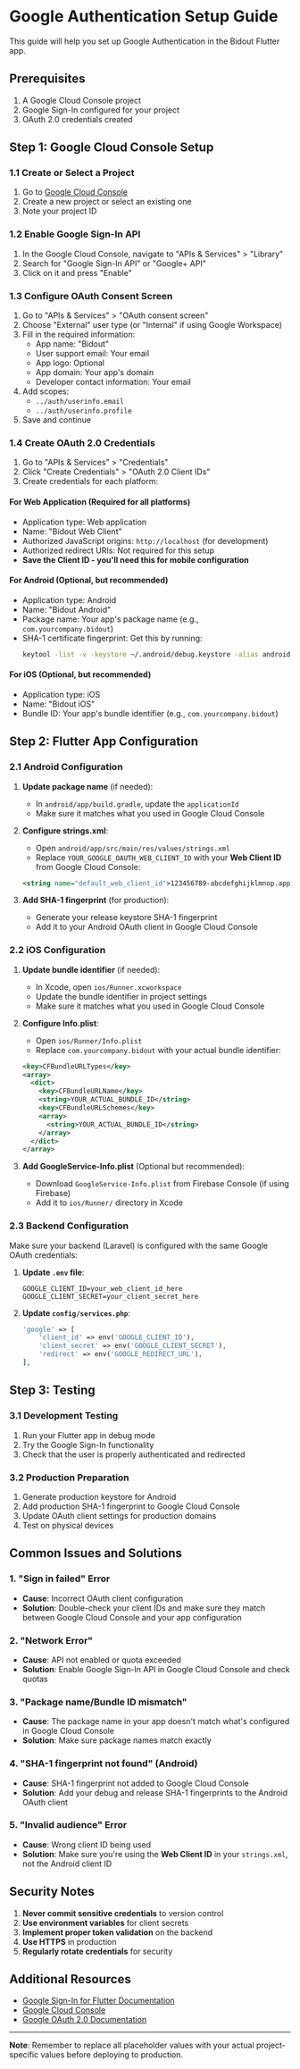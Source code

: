 # Google Authentication Setup Guide

This guide will help you set up Google Authentication in the Bidout Flutter app.

## Prerequisites

1. A Google Cloud Console project
2. Google Sign-In configured for your project
3. OAuth 2.0 credentials created

## Step 1: Google Cloud Console Setup

### 1.1 Create or Select a Project
1. Go to [Google Cloud Console](https://console.cloud.google.com/)
2. Create a new project or select an existing one
3. Note your project ID

### 1.2 Enable Google Sign-In API
1. In the Google Cloud Console, navigate to "APIs & Services" > "Library"
2. Search for "Google Sign-In API" or "Google+ API"
3. Click on it and press "Enable"

### 1.3 Configure OAuth Consent Screen
1. Go to "APIs & Services" > "OAuth consent screen"
2. Choose "External" user type (or "Internal" if using Google Workspace)
3. Fill in the required information:
   - App name: "Bidout"
   - User support email: Your email
   - App logo: Optional
   - App domain: Your app's domain
   - Developer contact information: Your email
4. Add scopes:
   - `../auth/userinfo.email`
   - `../auth/userinfo.profile`
5. Save and continue

### 1.4 Create OAuth 2.0 Credentials
1. Go to "APIs & Services" > "Credentials"
2. Click "Create Credentials" > "OAuth 2.0 Client IDs"
3. Create credentials for each platform:

#### For Web Application (Required for all platforms)
- Application type: Web application
- Name: "Bidout Web Client"
- Authorized JavaScript origins: `http://localhost` (for development)
- Authorized redirect URIs: Not required for this setup
- **Save the Client ID - you'll need this for mobile configuration**

#### For Android (Optional, but recommended)
- Application type: Android
- Name: "Bidout Android"
- Package name: Your app's package name (e.g., `com.yourcompany.bidout`)
- SHA-1 certificate fingerprint: Get this by running:
  ```bash
  keytool -list -v -keystore ~/.android/debug.keystore -alias androiddebugkey -storepass android -keypass android
  ```

#### For iOS (Optional, but recommended)
- Application type: iOS
- Name: "Bidout iOS"
- Bundle ID: Your app's bundle identifier (e.g., `com.yourcompany.bidout`)

## Step 2: Flutter App Configuration

### 2.1 Android Configuration

1. **Update package name** (if needed):
   - In `android/app/build.gradle`, update the `applicationId`
   - Make sure it matches what you used in Google Cloud Console

2. **Configure strings.xml**:
   - Open `android/app/src/main/res/values/strings.xml`
   - Replace `YOUR_GOOGLE_OAUTH_WEB_CLIENT_ID` with your **Web Client ID** from Google Cloud Console:
   ```xml
   <string name="default_web_client_id">123456789-abcdefghijklmnop.apps.googleusercontent.com</string>
   ```

3. **Add SHA-1 fingerprint** (for production):
   - Generate your release keystore SHA-1 fingerprint
   - Add it to your Android OAuth client in Google Cloud Console

### 2.2 iOS Configuration

1. **Update bundle identifier** (if needed):
   - In Xcode, open `ios/Runner.xcworkspace`
   - Update the bundle identifier in project settings
   - Make sure it matches what you used in Google Cloud Console

2. **Configure Info.plist**:
   - Open `ios/Runner/Info.plist`
   - Replace `com.yourcompany.bidout` with your actual bundle identifier:
   ```xml
   <key>CFBundleURLTypes</key>
   <array>
     <dict>
       <key>CFBundleURLName</key>
       <string>YOUR_ACTUAL_BUNDLE_ID</string>
       <key>CFBundleURLSchemes</key>
       <array>
         <string>YOUR_ACTUAL_BUNDLE_ID</string>
       </array>
     </dict>
   </array>
   ```

3. **Add GoogleService-Info.plist** (Optional but recommended):
   - Download `GoogleService-Info.plist` from Firebase Console (if using Firebase)
   - Add it to `ios/Runner/` directory in Xcode

### 2.3 Backend Configuration

Make sure your backend (Laravel) is configured with the same Google OAuth credentials:

1. **Update `.env` file**:
   ```env
   GOOGLE_CLIENT_ID=your_web_client_id_here
   GOOGLE_CLIENT_SECRET=your_client_secret_here
   ```

2. **Update `config/services.php`**:
   ```php
   'google' => [
       'client_id' => env('GOOGLE_CLIENT_ID'),
       'client_secret' => env('GOOGLE_CLIENT_SECRET'),
       'redirect' => env('GOOGLE_REDIRECT_URL'),
   ],
   ```

## Step 3: Testing

### 3.1 Development Testing
1. Run your Flutter app in debug mode
2. Try the Google Sign-In functionality
3. Check that the user is properly authenticated and redirected

### 3.2 Production Preparation
1. Generate production keystore for Android
2. Add production SHA-1 fingerprint to Google Cloud Console
3. Update OAuth client settings for production domains
4. Test on physical devices

## Common Issues and Solutions

### 1. "Sign in failed" Error
- **Cause**: Incorrect OAuth client configuration
- **Solution**: Double-check your client IDs and make sure they match between Google Cloud Console and your app configuration

### 2. "Network Error" 
- **Cause**: API not enabled or quota exceeded
- **Solution**: Enable Google Sign-In API in Google Cloud Console and check quotas

### 3. "Package name/Bundle ID mismatch"
- **Cause**: The package name in your app doesn't match what's configured in Google Cloud Console
- **Solution**: Make sure package names match exactly

### 4. "SHA-1 fingerprint not found" (Android)
- **Cause**: SHA-1 fingerprint not added to Google Cloud Console
- **Solution**: Add your debug and release SHA-1 fingerprints to the Android OAuth client

### 5. "Invalid audience" Error
- **Cause**: Wrong client ID being used
- **Solution**: Make sure you're using the **Web Client ID** in your `strings.xml`, not the Android client ID

## Security Notes

1. **Never commit sensitive credentials** to version control
2. **Use environment variables** for client secrets
3. **Implement proper token validation** on the backend
4. **Use HTTPS** in production
5. **Regularly rotate credentials** for security

## Additional Resources

- [Google Sign-In for Flutter Documentation](https://pub.dev/packages/google_sign_in)
- [Google Cloud Console](https://console.cloud.google.com/)
- [Google OAuth 2.0 Documentation](https://developers.google.com/identity/protocols/oauth2)

---

**Note**: Remember to replace all placeholder values with your actual project-specific values before deploying to production. 